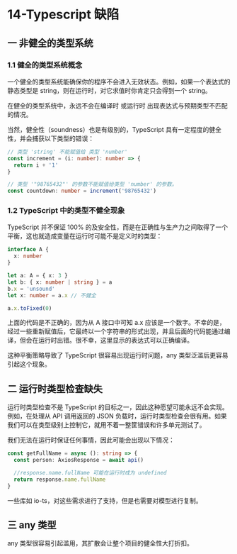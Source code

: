 # 14-Typescript 缺陷

## 一 非健全的类型系统

### 1.1 健全的类型系统概念

一个健全的类型系统能确保你的程序不会进入无效状态。例如，如果一个表达式的静态类型是 string，则在运行时，对它求值时你肯定只会得到一个 string。

在健全的类型系统中，永远不会在编译时 或运行时 出现表达式与预期类型不匹配的情况。

当然，健全性（soundness）也是有级别的，TypeScript 具有一定程度的健全性，并会捕获以下类型的错误：

```ts
// 类型 'string' 不能赋值给 类型 'number'
const increment = (i: number): number => {
  return i + '1'
}

// 类型 '"98765432"' 的参数不能赋值给类型 'number' 的参数。
const countdown: number = increment('98765432')
```

### 1.2 TypeScript 中的类型不健全现象

TypeScript 并不保证 100% 的及安全性，而是在正确性与生产力之间取得了一个平衡，这也就造成变量在运行时可能不是定义时的类型：

```ts
interface A {
  x: number
}

let a: A = { x: 3 }
let b: { x: number | string } = a
b.x = 'unsound'
let x: number = a.x // 不健全

a.x.toFixed(0)
```

上面的代码是不正确的，因为从 A 接口中可知 a.x 应该是一个数字。不幸的是，经过一些重新赋值后，它最终以一个字符串的形式出现，并且后面的代码能通过编译，但会在运行时出错。很不幸，这里显示的表达式可以正确编译。

这种平衡策略导致了 TypeScript 很容易出现运行时问题，any 类型泛滥后更容易引起这个现象。

## 二 运行时类型检查缺失

运行时类型检查不是 TypeScript 的目标之一，因此这种愿望可能永远不会实现。例如，在处理从 API 调用返回的 JSON 负载时，运行时类型检查会很有用。如果我们可以在类型级别上控制它，就用不着一整筐错误和许多单元测试了。

我们无法在运行时保证任何事情，因此可能会出现以下情况：

```ts
const getFullName = async (): string => {
  const person: AxiosResponse = await api()

  //response.name.fullName 可能在运行时成为 undefined
  return response.name.fullName
}
```

一些库如 io-ts，对这些需求进行了支持，但是也需要对模型进行复制。

## 三 any 类型

any 类型很容易引起滥用，其扩散会让整个项目的健全性大打折扣。

